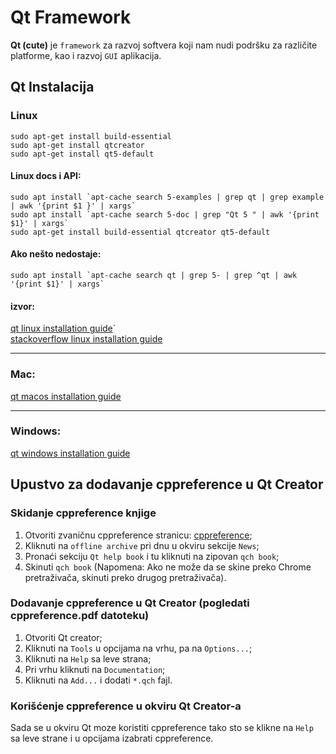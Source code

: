 # Qt Framework

**Qt (cute)** je `framework` za razvoj softvera koji nam nudi podršku za različite platforme, kao
i razvoj `GUI` aplikacija. 

## Qt Instalacija

### Linux
`sudo apt-get install build-essential`\
`sudo apt-get install qtcreator`\
`sudo apt-get install qt5-default`
    
#### Linux docs i API:
``sudo apt install `apt-cache search 5-examples | grep qt | grep example | awk '{print $1 }' | xargs` ``\
``sudo apt install `apt-cache search 5-doc | grep "Qt 5 " | awk '{print $1}' | xargs` ``\
`sudo apt-get install build-essential qtcreator qt5-default`
  
#### Ako nešto nedostaje: 
``sudo apt install `apt-cache search qt | grep 5- | grep ^qt | awk '{print $1}' | xargs` ``

#### izvor: 
[qt linux installation guide](https://doc.qt.io/qt-5/linux.html)`\
[stackoverflow linux installation guide](https://stackoverflow.com/questions/48147356/install-qt-on-ubuntu)
    
  --- 
### Mac:
[qt macos installation guide](https://doc.qt.io/qt-5/macos.html)
    
  ---
### Windows: 
[qt windows installation guide](https://doc.qt.io/qt-5/windows.html)

## Upustvo za dodavanje cppreference u Qt Creator

### Skidanje cppreference knjige
1. Otvoriti zvaničnu cppreference stranicu: [cppreference](https://en.cppreference.com);
2. Kliknuti na `offline archive` pri dnu u okviru sekcije `News`;
3. Pronaći sekciju `Qt help book` i tu kliknuti na zipovan `qch book`;
4. Skinuti `qch book` (Napomena: Ako ne može da se skine preko Chrome pretraživača, skinuti preko drugog pretraživača).

### Dodavanje cppreference u Qt Creator (pogledati cppreference.pdf datoteku)
1. Otvoriti Qt creator; 
2. Kliknuti na `Tools` u opcijama na vrhu, pa na `Options...`;
3. Kliknuti na `Help` sa leve strana;
4. Pri vrhu kliknuti na `Documentation`;
5. Kliknuti na `Add...` i dodati `*.qch` fajl.

### Korišćenje cppreference u okviru Qt Creator-a
Sada se u okviru Qt moze koristiti cppreference tako sto se klikne na `Help`
sa leve strane i u opcijama izabrati cppreference.

